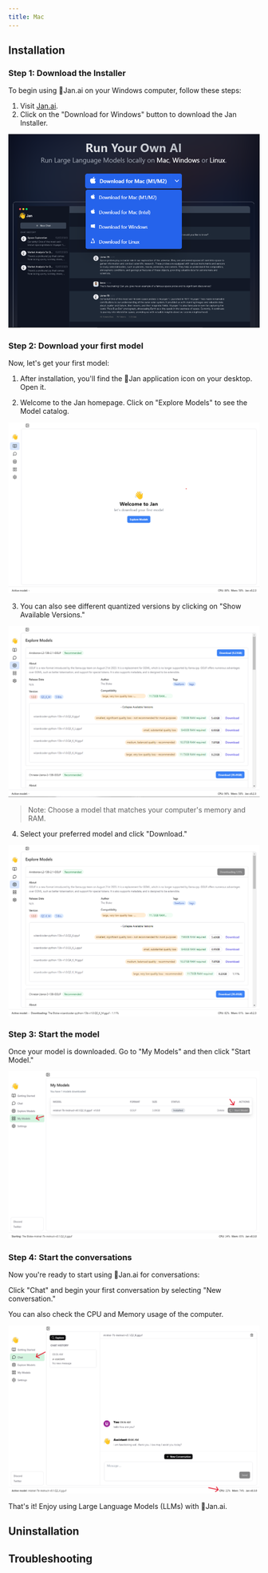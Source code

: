 ```yaml
---
title: Mac 
---
```


## Installation

### Step 1: Download the Installer
To begin using 👋Jan.ai on your Windows computer, follow these steps:

1. Visit [Jan.ai](https://jan.ai/).
2. Click on the "Download for Windows" button to download the Jan Installer.

![Jan Installer](../img/jan-download.png)

### Step 2: Download your first model
Now, let's get your first model:

1. After installation, you'll find the 👋Jan application icon on your desktop. Open it.

2. Welcome to the Jan homepage. Click on "Explore Models" to see the Model catalog.

![Explore models](../img/explore-model.png)

3. You can also see different quantized versions by clicking on "Show Available Versions."

![Model versions](../img/model-version.png)

> Note: Choose a model that matches your computer's memory and RAM.

4. Select your preferred model and click "Download."

![Downloading](../img/downloading.png)

### Step 3: Start the model
Once your model is downloaded. Go to "My Models" and then click "Start Model."

![Start model](../img/start-model.png)

### Step 4: Start the conversations
Now you're ready to start using 👋Jan.ai for conversations:

Click "Chat" and begin your first conversation by selecting "New conversation."

You can also check the CPU and Memory usage of the computer.

![Chat](../img/chat.png)

That's it! Enjoy using Large Language Models (LLMs) with 👋Jan.ai.

## Uninstallation

## Troubleshooting